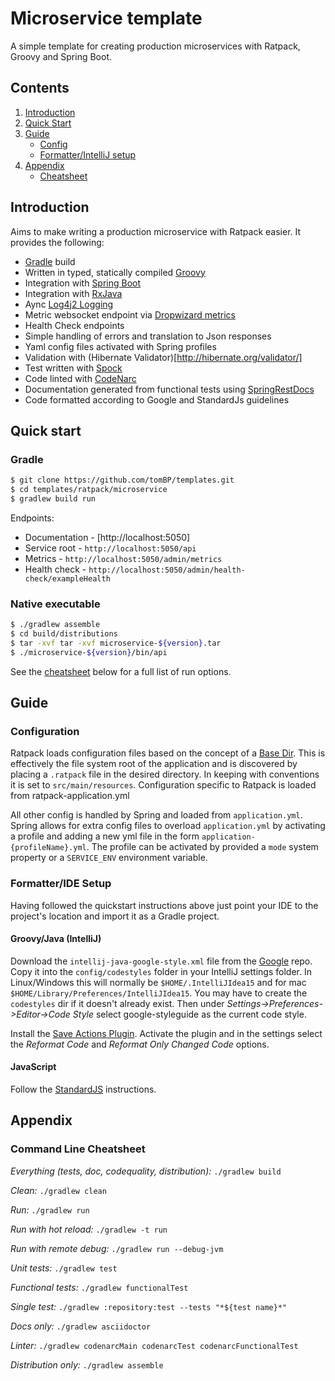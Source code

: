 # Microservice template

A simple template for creating production microservices with Ratpack, Groovy and Spring Boot.

## Contents

1. [Introduction](#intro)
2. [Quick Start](#quickstart)
3. [Guide](#guide)
    - [Config](#config)
    - [Formatter/IntelliJ setup](#ide)
4. [Appendix](#appendix)
    - [Cheatsheet](#cheatsheet)
    
## <a name="intro"></a> Introduction

Aims to make writing a production microservice with Ratpack easier. It provides the following:

* [Gradle](https://gradle.org/) build
* Written in typed, statically compiled [Groovy](http://www.groovy-lang.org/)
* Integration with [Spring Boot](http://projects.spring.io/spring-boot/)
* Integration with [RxJava](https://github.com/ReactiveX/RxJava)
* Aync [Log4j2 Logging](http://logging.apache.org/log4j/2.x/)
* Metric websocket endpoint via [Dropwizard metrics](http://metrics.dropwizard.io/3.1.0/)
* Health Check endpoints
* Simple handling of errors and translation to Json responses
* Yaml config files activated with Spring profiles 
* Validation with (Hibernate Validator)[http://hibernate.org/validator/]
* Test written with [Spock](http://spockframework.github.io/spock/docs/1.0/index.html)
* Code linted with [CodeNarc](http://codenarc.sourceforge.net/)
* Documentation generated from functional tests using 
[SpringRestDocs](http://projects.spring.io/spring-restdocs/) 
* Code formatted according to Google and StandardJs guidelines

## <a name="quickstart"></a> Quick start 

### Gradle

```bash
$ git clone https://github.com/tomBP/templates.git
$ cd templates/ratpack/microservice
$ gradlew build run
```

Endpoints:

* Documentation - [http://localhost:5050] 
* Service root - `http://localhost:5050/api` 
* Metrics - `http://localhost:5050/admin/metrics` 
* Health check - `http://localhost:5050/admin/health-check/exampleHealth` 

### Native executable

```bash
$ ./gradlew assemble
$ cd build/distributions
$ tar -xvf tar -xvf microservice-${version}.tar
$ ./microservice-${version}/bin/api
```

See the [cheatsheet](#cheatsheet) below for a full list of run options.

## <a name="guide"></a> Guide

### <a name="config"></a> Configuration 

Ratpack loads configuration files based on the concept of a
[Base Dir](https://ratpack.io/manual/current/launching.html#base_dir). This is effectively the file
system root of the application and is discovered by placing a `.ratpack` file in the desired 
directory. In keeping with conventions it is set to `src/main/resources`. Configuration specific to 
Ratpack is loaded from ratpack-application.yml

All other config is handled by Spring and loaded from `application.yml`. Spring allows for extra 
config files to overload `application.yml` by activating a profile and adding a new yml file in 
the form `application-{profileName}.yml`. The profile can be activated by provided a `mode` system
property or a `SERVICE_ENV` environment variable.

### <a name="ide"></a> Formatter/IDE Setup

Having followed the quickstart instructions above just point your IDE to the project's location
and import it as a Gradle project.

#### Groovy/Java (IntelliJ)

Download the `intellij-java-google-style.xml` file from the [Google](http://code.google.com/p/google-styleguide/) repo.
Copy it into the `config/codestyles` folder in your IntelliJ settings folder. In Linux/Windows this will normally be 
`$HOME/.IntelliJIdea15` and for mac `$HOME/Library/Preferences/IntelliJIdea15`. You may have to create the `codestyles` 
dir if it doesn't already exist. Then under _Settings->Preferences->Editor->Code Style_ select google-styleguide as 
the current code style.

Install the [Save Actions Plugin](https://plugins.jetbrains.com/plugin/7642). Activate the plugin
and in the settings select the _Reformat Code_ and _Reformat Only Changed Code_ options.

#### JavaScript

Follow the [StandardJS](https://github.com/feross/standard/blob/master/docs/webstorm.md) instructions.

## <a name="appendix"></a> Appendix

### <a name="cheatsheet"></a> Command Line Cheatsheet

*Everything (tests, doc, codequality, distribution):* `./gradlew build`

*Clean:* `./gradlew clean`

*Run:* `./gradlew run`

*Run with hot reload:* `./gradlew -t run`

*Run with remote debug:* `./gradlew run --debug-jvm`

*Unit tests:* `./gradlew test`

*Functional tests:* `./gradlew functionalTest`

*Single test:* `./gradlew :repository:test --tests "*${test name}*"`

*Docs only:* `./gradlew asciidoctor`

*Linter:* `./gradlew codenarcMain codenarcTest codenarcFunctionalTest`

*Distribution only:* `./gradlew assemble`
